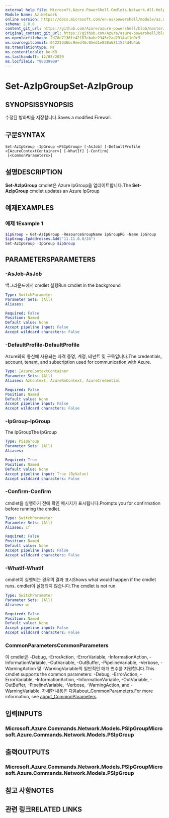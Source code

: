 ```yaml
---
external help file: Microsoft.Azure.PowerShell.Cmdlets.Network.dll-Help.xml
Module Name: Az.Network
online version: https://docs.microsoft.com/en-us/powershell/module/az.network/set-azipgroup
schema: 2.0.0
content_git_url: https://github.com/Azure/azure-powershell/blob/master/src/Network/Network/help/Set-AzIpGroup.md
original_content_git_url: https://github.com/Azure/azure-powershell/blob/master/src/Network/Network/help/Set-AzIpGroup.md
ms.openlocfilehash: 2d78e7136fe42187cbabc2345e2ad2314af1d9c5
ms.sourcegitcommit: 04221336bc9eed46c05ed1e828a6811534d4b4ab
ms.translationtype: MT
ms.contentlocale: ko-KR
ms.lasthandoff: 12/08/2020
ms.locfileid: "98339909"
---
```

# <span data-ttu-id="3691a-101">Set-AzIpGroup</span><span class="sxs-lookup"><span data-stu-id="3691a-101">Set-AzIpGroup</span></span>

## <span data-ttu-id="3691a-102">SYNOPSIS</span><span class="sxs-lookup"><span data-stu-id="3691a-102">SYNOPSIS</span></span>
<span data-ttu-id="3691a-103">수정된 방화벽을 저장합니다.</span><span class="sxs-lookup"><span data-stu-id="3691a-103">Saves a modified Firewall.</span></span>

## <span data-ttu-id="3691a-104">구문</span><span class="sxs-lookup"><span data-stu-id="3691a-104">SYNTAX</span></span>

```
Set-AzIpGroup -IpGroup <PSIpGroup> [-AsJob] [-DefaultProfile <IAzureContextContainer>] [-WhatIf] [-Confirm]
 [<CommonParameters>]
```

## <span data-ttu-id="3691a-105">설명</span><span class="sxs-lookup"><span data-stu-id="3691a-105">DESCRIPTION</span></span>
<span data-ttu-id="3691a-106">**Set-AzIpGroup** cmdlet은 Azure IpGroup을 업데이트합니다.</span><span class="sxs-lookup"><span data-stu-id="3691a-106">The **Set-AzIpGroup** cmdlet updates an Azure IpGroup</span></span>

## <span data-ttu-id="3691a-107">예제</span><span class="sxs-lookup"><span data-stu-id="3691a-107">EXAMPLES</span></span>

### <span data-ttu-id="3691a-108">예제 1</span><span class="sxs-lookup"><span data-stu-id="3691a-108">Example 1</span></span>
```powershell
$ipGroup = Get-AzIpGroup -ResourceGroupName ipGroupRG -Name ipGroup
$ipGroup.IpAddresses.Add("11.11.0.0/24")
Set-AzIpGroup -IpGroup $ipGroup
```

## <span data-ttu-id="3691a-109">PARAMETERS</span><span class="sxs-lookup"><span data-stu-id="3691a-109">PARAMETERS</span></span>

### <span data-ttu-id="3691a-110">-AsJob</span><span class="sxs-lookup"><span data-stu-id="3691a-110">-AsJob</span></span>
<span data-ttu-id="3691a-111">백그라운드에서 cmdlet 실행</span><span class="sxs-lookup"><span data-stu-id="3691a-111">Run cmdlet in the background</span></span>

```yaml
Type: SwitchParameter
Parameter Sets: (All)
Aliases:

Required: False
Position: Named
Default value: None
Accept pipeline input: False
Accept wildcard characters: False
```

### <span data-ttu-id="3691a-112">-DefaultProfile</span><span class="sxs-lookup"><span data-stu-id="3691a-112">-DefaultProfile</span></span>
<span data-ttu-id="3691a-113">Azure와의 통신에 사용되는 자격 증명, 계정, 테넌트 및 구독입니다.</span><span class="sxs-lookup"><span data-stu-id="3691a-113">The credentials, account, tenant, and subscription used for communication with Azure.</span></span>

```yaml
Type: IAzureContextContainer
Parameter Sets: (All)
Aliases: AzContext, AzureRmContext, AzureCredential

Required: False
Position: Named
Default value: None
Accept pipeline input: False
Accept wildcard characters: False
```

### <span data-ttu-id="3691a-114">-IpGroup</span><span class="sxs-lookup"><span data-stu-id="3691a-114">-IpGroup</span></span>
<span data-ttu-id="3691a-115">The IpGroup</span><span class="sxs-lookup"><span data-stu-id="3691a-115">The IpGroup</span></span>

```yaml
Type: PSIpGroup
Parameter Sets: (All)
Aliases:

Required: True
Position: Named
Default value: None
Accept pipeline input: True (ByValue)
Accept wildcard characters: False
```

### <span data-ttu-id="3691a-116">-Confirm</span><span class="sxs-lookup"><span data-stu-id="3691a-116">-Confirm</span></span>
<span data-ttu-id="3691a-117">cmdlet을 실행하기 전에 확인 메시지가 표시됩니다.</span><span class="sxs-lookup"><span data-stu-id="3691a-117">Prompts you for confirmation before running the cmdlet.</span></span>

```yaml
Type: SwitchParameter
Parameter Sets: (All)
Aliases: cf

Required: False
Position: Named
Default value: None
Accept pipeline input: False
Accept wildcard characters: False
```

### <span data-ttu-id="3691a-118">-WhatIf</span><span class="sxs-lookup"><span data-stu-id="3691a-118">-WhatIf</span></span>
<span data-ttu-id="3691a-119">cmdlet이 실행되는 경우의 결과 표시</span><span class="sxs-lookup"><span data-stu-id="3691a-119">Shows what would happen if the cmdlet runs.</span></span>
<span data-ttu-id="3691a-120">cmdlet이 실행되지 않습니다.</span><span class="sxs-lookup"><span data-stu-id="3691a-120">The cmdlet is not run.</span></span>

```yaml
Type: SwitchParameter
Parameter Sets: (All)
Aliases: wi

Required: False
Position: Named
Default value: None
Accept pipeline input: False
Accept wildcard characters: False
```

### <span data-ttu-id="3691a-121">CommonParameters</span><span class="sxs-lookup"><span data-stu-id="3691a-121">CommonParameters</span></span>
<span data-ttu-id="3691a-122">이 cmdlet은 -Debug, -ErrorAction, -ErrorVariable, -InformationAction, -InformationVariable, -OutVariable, -OutBuffer, -PipelineVariable, -Verbose, -WarningAction 및 -WarningVariable의 일반적인 매개 변수를 지원합니다.</span><span class="sxs-lookup"><span data-stu-id="3691a-122">This cmdlet supports the common parameters: -Debug, -ErrorAction, -ErrorVariable, -InformationAction, -InformationVariable, -OutVariable, -OutBuffer, -PipelineVariable, -Verbose, -WarningAction, and -WarningVariable.</span></span> <span data-ttu-id="3691a-123">자세한 내용은 [다음](http://go.microsoft.com/fwlink/?LinkID=113216)about_CommonParameters.</span><span class="sxs-lookup"><span data-stu-id="3691a-123">For more information, see [about_CommonParameters](http://go.microsoft.com/fwlink/?LinkID=113216).</span></span>

## <span data-ttu-id="3691a-124">입력</span><span class="sxs-lookup"><span data-stu-id="3691a-124">INPUTS</span></span>

### <span data-ttu-id="3691a-125">Microsoft.Azure.Commands.Network.Models.PSIpGroup</span><span class="sxs-lookup"><span data-stu-id="3691a-125">Microsoft.Azure.Commands.Network.Models.PSIpGroup</span></span>

## <span data-ttu-id="3691a-126">출력</span><span class="sxs-lookup"><span data-stu-id="3691a-126">OUTPUTS</span></span>

### <span data-ttu-id="3691a-127">Microsoft.Azure.Commands.Network.Models.PSIpGroup</span><span class="sxs-lookup"><span data-stu-id="3691a-127">Microsoft.Azure.Commands.Network.Models.PSIpGroup</span></span>

## <span data-ttu-id="3691a-128">참고 사항</span><span class="sxs-lookup"><span data-stu-id="3691a-128">NOTES</span></span>

## <span data-ttu-id="3691a-129">관련 링크</span><span class="sxs-lookup"><span data-stu-id="3691a-129">RELATED LINKS</span></span>
